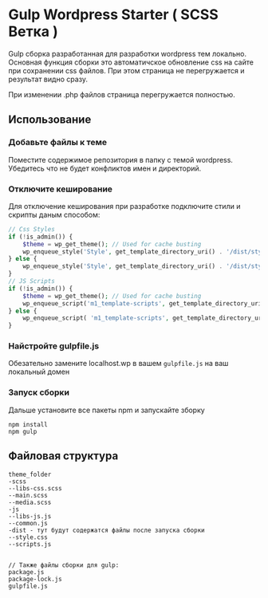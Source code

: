 # Gulp Wordpress Starter ( SCSS Ветка )

Gulp сборка разработанная для разработки wordpress тем локально.
Основная функция сборки это автоматичское обновление css на сайте
при сохранении css файлов. При этом страница не перегружается 
и результат видно сразу.

При изменении .php файлов страница перегружается полностью.

## Использование
### Добавьте файлы к теме
Поместите содержимое репозитория в папку с темой wordpress.
Убедитесь что не будет конфликтов имен и директорий.


### Отключите кеширование
Для отключение кеширования при разработке подключите стили и скрипты даным способом:
```php
// Css Styles
if (!is_admin()) {
	$theme = wp_get_theme(); // Used for cache busting
	wp_enqueue_style('Style', get_template_directory_uri() . '/dist/styles.css', array(), $theme->get('Version'), 'all');
} else {
	wp_enqueue_style('Style', get_template_directory_uri() . '/dist/styles.css');
}
// JS Scripts
if (!is_admin()) {
	$theme = wp_get_theme(); // Used for cache busting
	wp_enqueue_script('m1_template-scripts', get_template_directory_uri() . '/dist/scripts.js', array(), $theme->get('Version'), 'all');
} else {
	wp_enqueue_script( 'm1_template-scripts', get_template_directory_uri() . '/dist/scripts.js');
}
```
### Найстройте gulpfile.js
Обезательно замените localhost.wp в вашем `gulpfile.js` на ваш локальный домен

### Запуск сборки
Дальше установите все пакеты npm и запускайте зборку
```
npm install
npm gulp
```


## Файловая структура
```
theme_folder
-scss
--libs-css.scss
--main.scss
--media.scss
-js
--libs-js.js
--common.js
-dist - тут будут содержатся файлы после запуска сборки
--style.css
--scripts.js


// Также файлы сборки для gulp:
package.js
package-lock.js
gulpfile.js
```


